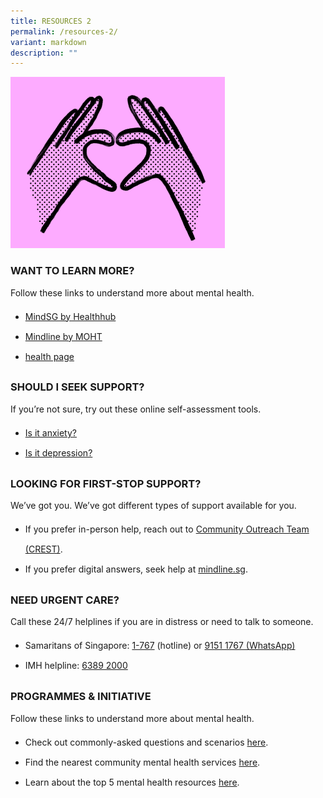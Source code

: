 ```yaml
---
title: RESOURCES 2
permalink: /resources-2/
variant: markdown
description: ""
---
```

![](/images/Webpage%20assets/resources_hero.png)

### **WANT TO LEARN MORE?**
<p style="margin-top:0px;">Follow these links to understand more about mental health.</p>
<ul style="margin-top:0px;margin-bottom:0px;line-height:2rem">
<li style="margin-top:0px;margin-bottom:0px;line-height:2rem"><a href="https://www.healthhub.sg/programmes/mindsg/discover#home">MindSG by Healthhub</a></li>
<li style="margin-top:0px;margin-bottom:0px;line-height:2rem"><a href="https://mindline.sg/">Mindline by MOHT</a></li>
<li style="margin-top:0px;margin-bottom:0px;line-height:2rem"><a href="https://www.aic.sg/caregiving/helpful-online-tools-for-mental-health/">health page</a>
</li></ul>

### **SHOULD I SEEK SUPPORT?**
<p style="margin-top:0px;">If you’re not sure, try out these online self-assessment tools.</p>
<ul style="margin-top:0px;margin-bottom:0px;line-height:2rem">
<li style="margin-top:0px;margin-bottom:0px;line-height:2rem"><a href="https://placehold.co/600?text=placeholder\nis+it+anxiety?">Is it anxiety?</a></li>
<li style="margin-top:0px;margin-bottom:0px;line-height:2rem"><a href="https://placehold.co/600?text=placeholder\nis+it+depression?">Is it depression?</a></li>
</ul>

### **LOOKING FOR FIRST-STOP SUPPORT?**
<p style="margin-top:0px;">We’ve got you. We’ve got different types of support available for you.</p>
<ul style="margin-top:0px;margin-bottom:0px;line-height:2rem">
<li style="margin-top:0px;margin-bottom:0px;line-height:2rem">If you prefer in-person help, reach out to <a href="https://mindline.sg/youth/mental-health-service-providers/search?type=enquiry-support">Community Outreach Team (CREST)</a>.</li>
<li style="margin-top:0px;margin-bottom:0px;line-height:2rem">If you prefer digital answers, seek help at <a href="https://mindline.sg/">mindline.sg</a>.</li>
</ul>


### **NEED URGENT CARE?**
<p style="margin-top:0px;">Call these 24/7 helplines if you are in distress or need to talk to someone.</p>
<ul style="margin-top:0px;margin-bottom:0px;line-height:2rem">
	<li style="margin-top:0px;margin-bottom:0px;line-height:2rem">Samaritans of Singapore: <a href="tel:1767">1-767</a> (hotline) or <a href="">9151 1767 (WhatsApp)</a></li>
	<li style="margin-top:0px;margin-bottom:0px;line-height:2rem">IMH helpline: <a href="tel:63892000">6389 2000</a></li>
</ul>

### **PROGRAMMES &amp; INITIATIVE**
<p style="margin-top:0px;">Follow these links to understand more about mental health.</p>
<ul style="margin-top:0px;margin-bottom:0px;line-height:2rem">
<li style="margin-top:0px;margin-bottom:0px;line-height:2rem">Check out commonly-asked questions and scenarios <a href="https://placehold.co/600?text=placeholder\nfaq">here</a>.</li>
<li style="margin-top:0px;margin-bottom:0px;line-height:2rem">Find the nearest community mental health services <a href="https://placehold.co/600?text=placeholder\nfind+nearest+service">here</a>.</li>
<li style="margin-top:0px;margin-bottom:0px;line-height:2rem">Learn about the top 5 mental health resources <a href="https://placehold.co/600?text=placeholder\ntop+5+resources">here</a>.</li>
</ul>